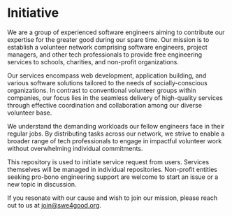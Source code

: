 # Initiative

We are a group of experienced software engineers aiming to contribute our expertise for the greater good during our spare time. Our mission is to establish a volunteer network comprising software engineers, project managers, and other tech professionals to provide free engineering services to schools, charities, and non-profit organizations.

Our services encompass web development, application building, and various software solutions tailored to the needs of socially-conscious organizations. In contrast to conventional volunteer groups within companies, our focus lies in the seamless delivery of high-quality services through effective coordination and collaboration among our diverse volunteer base.

We understand the demanding workloads our fellow engineers face in their regular jobs. By distributing tasks across our network, we strive to enable a broader range of tech professionals to engage in impactful volunteer work without overwhelming individual commitments.

This repository is used to initiate service request from users. Services themselves will be managed in individual repositories. Non-profit entities seeking pro-bono engineering support are welcome to start an issue or a new topic in discussion.

If you resonate with our cause and wish to join our mission, please reach out to us at join@swe4good.org.
